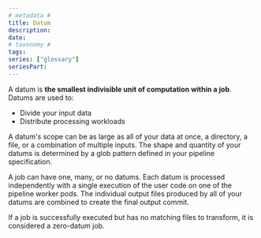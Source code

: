 ```yaml
---
# metadata #
title: Datum
description:  
date:
# taxonomy #
tags: 
series: ["glossary"]
seriesPart:
---
```


A datum is **the smallest indivisible unit of computation within a job**. Datums are used to:
- Divide your input data
- Distribute processing workloads

A datum's scope can be as large as all of your data at once, a directory, a file, or a combination of multiple inputs. The shape and quantity of your datums is determined by a glob pattern defined in your pipeline specification. 

A job can have one, many, or no datums. Each datum is processed independently with a single execution of the user code on one of the pipeline worker pods. The individual output files produced by all of your datums are combined to create the final output commit.

If a job is successfully executed but has no matching files to transform, it is considered a zero-datum job.